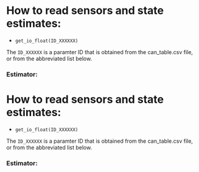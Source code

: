 # How to read sensors and state estimates:
 - `get_io_float(ID_XXXXXX)`

The `ID_XXXXXX` is a paramter ID that is obtained from the can_table.csv file, or from the abbreviated list below. 

### Estimator:

# How to read sensors and state estimates:
 - `get_io_float(ID_XXXXXX)`

The `ID_XXXXXX` is a paramter ID that is obtained from the can_table.csv file, or from the abbreviated list below. 

### Estimator:

